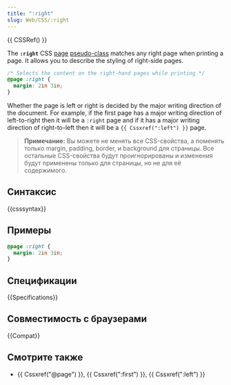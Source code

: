 ```yaml
---
title: ":right"
slug: Web/CSS/:right
---
```


{{ CSSRef() }}

The **`:right`** CSS [page](/en/CSS/@page) [pseudo-class](/en/CSS/Pseudo-classes) matches any right page when printing a page. It allows you to describe the styling of right-side pages.

```css
/* Selects the content on the right-hand pages while printing */
@page :right {
  margin: 2in 3in;
}
```

Whether the page is left or right is decided by the major writing direction of the document. For example, if the first page has a major writing direction of left-to-right then it will be a `:right` page and if it has a major writing direction of right-to-left then it will be a `{{ Cssxref(":left") }}` page.

> **Примечание:** Вы можете не менять все CSS-свойства, а поменять только margin, padding, border, и background для страницы. Все остальные CSS-свойства будут проигнорированы и изменения будут применены только для страницы, но не для её содержимого.

## Синтаксис

{{csssyntax}}

## Примеры

```css
@page :right {
  margin: 2in 3in;
}
```

## Спецификации

{{Specifications}}

## Совместимость с браузерами

{{Compat}}

## Смотрите также

- {{ Cssxref("@page") }}, {{ Cssxref(":first") }}, {{ Cssxref(":left") }}

